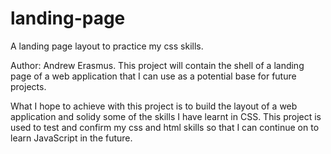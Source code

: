 # landing-page
A landing page layout to practice my css skills.

Author: Andrew Erasmus.
This project will contain the shell of a landing page of a web application that I can use as a potential base for future projects.

What I hope to achieve with this project is to build the layout of a web application and solidy some of the skills I have learnt in CSS. This project is used to test and confirm my css and html skills so that I can continue on to learn JavaScript in the future. 
